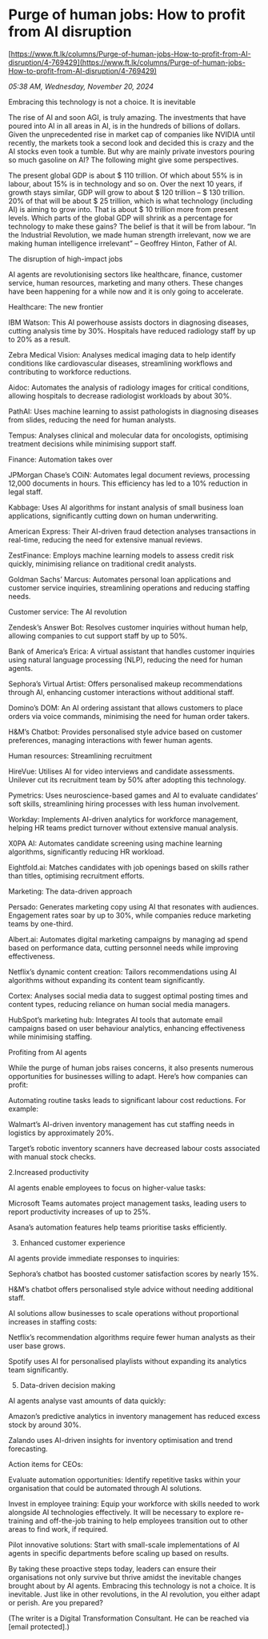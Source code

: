 # Purge of human jobs: How to profit from AI disruption

[https://www.ft.lk/columns/Purge-of-human-jobs-How-to-profit-from-AI-disruption/4-769429](https://www.ft.lk/columns/Purge-of-human-jobs-How-to-profit-from-AI-disruption/4-769429)

*05:38 AM, Wednesday, November 20, 2024*

Embracing this technology is not a choice. It is inevitable

The rise of AI and soon AGI, is truly amazing. The investments that have poured into AI in all areas in AI, is in the hundreds of billions of dollars. Given the unprecedented rise in market cap of companies like NVIDIA until recently, the markets took a second look and decided this is crazy and the AI stocks even took a tumble. But why are mainly private investors pouring so much gasoline on AI? The following might give some perspectives.

The present global GDP is about $ 110 trillion. Of which about 55% is in labour, about 15% is in technology and so on. Over the next 10 years, if growth stays similar, GDP will grow to about $ 120 trillion – $ 130 trillion. 20% of that will be about $ 25 trillion, which is what technology (including AI) is aiming to grow into. That is about $ 10 trillion more from present levels. Which parts of the global GDP will shrink as a percentage for technology to make these gains? The belief is that it will be from labour. “In the Industrial Revolution, we made human strength irrelevant, now we are making human intelligence irrelevant” – Geoffrey Hinton, Father of AI.

The disruption of high-impact jobs

AI agents are revolutionising sectors like healthcare, finance, customer service, human resources, marketing and many others. These changes have been happening for a while now and it is only going to accelerate.

Healthcare: The new frontier

IBM Watson: This AI powerhouse assists doctors in diagnosing diseases, cutting analysis time by 30%. Hospitals have reduced radiology staff by up to 20% as a result.

Zebra Medical Vision: Analyses medical imaging data to help identify conditions like cardiovascular diseases, streamlining workflows and contributing to workforce reductions.

Aidoc: Automates the analysis of radiology images for critical conditions, allowing hospitals to decrease radiologist workloads by about 30%.

PathAI: Uses machine learning to assist pathologists in diagnosing diseases from slides, reducing the need for human analysts.

Tempus: Analyses clinical and molecular data for oncologists, optimising treatment decisions while minimising support staff.

Finance: Automation takes over

JPMorgan Chase’s COiN: Automates legal document reviews, processing 12,000 documents in hours. This efficiency has led to a 10% reduction in legal staff.

Kabbage: Uses AI algorithms for instant analysis of small business loan applications, significantly cutting down on human underwriting.

American Express: Their AI-driven fraud detection analyses transactions in real-time, reducing the need for extensive manual reviews.

ZestFinance: Employs machine learning models to assess credit risk quickly, minimising reliance on traditional credit analysts.

Goldman Sachs’ Marcus: Automates personal loan applications and customer service inquiries, streamlining operations and reducing staffing needs.

Customer service: The AI revolution

Zendesk’s Answer Bot: Resolves customer inquiries without human help, allowing companies to cut support staff by up to 50%.

Bank of America’s Erica: A virtual assistant that handles customer inquiries using natural language processing (NLP), reducing the need for human agents.

Sephora’s Virtual Artist: Offers personalised makeup recommendations through AI, enhancing customer interactions without additional staff.

Domino’s DOM: An AI ordering assistant that allows customers to place orders via voice commands, minimising the need for human order takers.

H&M’s Chatbot: Provides personalised style advice based on customer preferences, managing interactions with fewer human agents.

Human resources: Streamlining recruitment

HireVue: Utilises AI for video interviews and candidate assessments. Unilever cut its recruitment team by 50% after adopting this technology.

Pymetrics: Uses neuroscience-based games and AI to evaluate candidates’ soft skills, streamlining hiring processes with less human involvement.

Workday: Implements AI-driven analytics for workforce management, helping HR teams predict turnover without extensive manual analysis.

X0PA AI: Automates candidate screening using machine learning algorithms, significantly reducing HR workload.

Eightfold.ai: Matches candidates with job openings based on skills rather than titles, optimising recruitment efforts.

Marketing: The data-driven approach

Persado: Generates marketing copy using AI that resonates with audiences. Engagement rates soar by up to 30%, while companies reduce marketing teams by one-third.

Albert.ai: Automates digital marketing campaigns by managing ad spend based on performance data, cutting personnel needs while improving effectiveness.

Netflix’s dynamic content creation: Tailors recommendations using AI algorithms without expanding its content team significantly.

Cortex: Analyses social media data to suggest optimal posting times and content types, reducing reliance on human social media managers.

HubSpot’s marketing hub: Integrates AI tools that automate email campaigns based on user behaviour analytics, enhancing effectiveness while minimising staffing.

Profiting from AI agents

While the purge of human jobs raises concerns, it also presents numerous opportunities for businesses willing to adapt. Here’s how companies can profit:

Automating routine tasks leads to significant labour cost reductions. For example:

Walmart’s AI-driven inventory management has cut staffing needs in logistics by approximately 20%.

Target’s robotic inventory scanners have decreased labour costs associated with manual stock checks.

2.Increased productivity

AI agents enable employees to focus on higher-value tasks:

Microsoft Teams automates project management tasks, leading users to report productivity increases of up to 25%.

Asana’s automation features help teams prioritise tasks efficiently.

3. Enhanced customer experience

AI agents provide immediate responses to inquiries:

Sephora’s chatbot has boosted customer satisfaction scores by nearly 15%.

H&M’s chatbot offers personalised style advice without needing additional staff.

AI solutions allow businesses to scale operations without proportional increases in staffing costs:

Netflix’s recommendation algorithms require fewer human analysts as their user base grows.

Spotify uses AI for personalised playlists without expanding its analytics team significantly.

5. Data-driven decision making

AI agents analyse vast amounts of data quickly:

Amazon’s predictive analytics in inventory management has reduced excess stock by around 30%.

Zalando uses AI-driven insights for inventory optimisation and trend forecasting.

Action items for CEOs:

Evaluate automation opportunities: Identify repetitive tasks within your organisation that could be automated through AI solutions.

Invest in employee training: Equip your workforce with skills needed to work alongside AI technologies effectively. It will be necessary to explore re-training and off-the-job training to help employees transition out to other areas to find work, if required.

Pilot innovative solutions: Start with small-scale implementations of AI agents in specific departments before scaling up based on results.

By taking these proactive steps today, leaders can ensure their organisations not only survive but thrive amidst the inevitable changes brought about by AI agents. Embracing this technology is not a choice. It is inevitable. Just like in other revolutions, in the AI revolution, you either adapt or perish. Are you prepared?

(The writer is a Digital Transformation Consultant. He can be reached via [email protected].)

